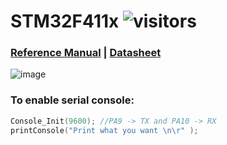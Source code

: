 # STM32F411x  ![visitors](https://visitor-badge.glitch.me/badge?page_id=embeddedalpha.stm32f411ceu6)

### [Reference Manual](https://github.com/embeddedalpha/STM32F411x/files/5899226/dm00119316-stm32f411xc-e-advanced-arm-based-32-bit-mcus-stmicroelectronics.pdf) | [Datasheet](https://www.st.com/resource/en/datasheet/stm32f411re.pdf)

![image](https://user-images.githubusercontent.com/38166489/106320631-2712e480-6299-11eb-9f9f-81f4b142b13a.png)

### To enable serial console:

```c
Console_Init(9600); //PA9 -> TX and PA10 -> RX
printConsole("Print what you want \n\r" );
```
